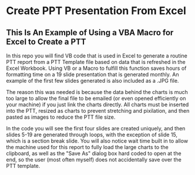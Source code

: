 # Create PPT Presentation From Excel

## This Is An Example of Using a VBA Macro for Excel to Create a PTT
In this repo you will find VB code that is used in Excel to generate a routine PTT
report from a PTT Template file based on data that is refreshed in the Excel Workbook.
Using VB or a Macro to fulfill this function saves hours of formatting time on a 19 slide
presentation that is generated monthly. An example of the first few slides generated is
also included as a .JPG file.

The reason this was needed is because the data behind the charts is much too large to
allow the final file to be emailed (or even opened efficiently on your machine) if you
just link the charts directly. All charts must be inserted into the PTT, resized as charts
to prevent stretching and pixilation, and then pasted as images to reduce the PTT file
size.

In the code you will see the first four slides are created uniquely, and then slides 5-19
are generated through loops, with the exception of slide 15, which is a section break
slide. You will also notice wait time built in to allow the machine used for this report
to fully load the large charts to the clipboard, as well as the "Save As" dialog box hard
coded to open at the end, so the user (most often myself) does not accidentally save over
the PTT template.